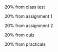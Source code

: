 20% from class test

20% from assignment 1

20% from assignment 2

20% from quiz

20% from practicals
